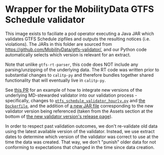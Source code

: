 # Wrapper for the MobilityData GTFS Schedule validator

This image exists to faciliate a pod operator executing a Java JAR which validates
GTFS Schedule zipfiles and outputs the resulting notices (i.e. violations). The
JARs in this folder are sourced from https://github.com/MobilityData/gtfs-validator/,
and our Python code automatically selects which version is relevant for an extract.

Note that unlike `gtfs-rt-parser`, this code does NOT include any parsing/unzipping
of the underlying data. The RT code was written prior to substantial changes to
`calitp-py` and therefore bundles together shared functionality that will eventually
live in `calitp-py`.

See [this PR](https://github.com/cal-itp/data-infra/pull/2893) for an example of how
to integrate new versions of the underlying MD-stewarded validator into our validation
process - specifically, changes to [`gtfs_schedule_validator_hourly.py`](https://github.com/cal-itp/data-infra/pull/2893/files#diff-f970d61c9ce49b3899e7b309610f43fca51d29eaae4d5db192208540bc4da702) and
[the `Dockerfile`](https://github.com/cal-itp/data-infra/pull/2893/files#diff-de54f054016ca4e44544d4081d2798a21aa43790c3faea3967f6f5b255529f1a), and the
addition of [a new JAR file](https://github.com/cal-itp/data-infra/pull/2893/files#diff-628dcc44a01286366e42ab8fd440d213d764d8a76f41f268e378a14628e8447c)
corresponding to the new validator version being referenced (taken from the Assets
section at the bottom of [the new validator version's release page](https://github.com/MobilityData/gtfs-validator/releases/tag/v4.1.0)).

In order to respect past validation outcomes, we don't re-validate old data using the latest
available version of the validator. Instead, we use extract dates to determine which
version of the validator was correct to use at the time the data was created. That way,
we don't "punish" older data for not conforming to expectations that changed in the time
since data creation.
